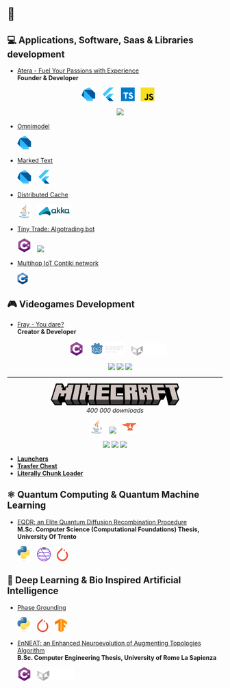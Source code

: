 # 🗿


## 💻 Applications, Software, Saas & Libraries development
- [Atera - Fuel Your Passions with Experience](https://github.com/Ateraworld)   
  **Founder & Developer**  

  <p align="center">
    <img src="res/dart.svg" width="32" style="margin-right: 10px;" />
    <img src="res/flutter.svg" width="32" style="margin-right: 10px;" />
    <img src="res/ts.svg" width="32" style="margin-right: 10px;" />
    <img src="res/js.svg" width="32" style="margin-right: 10px;" />
  </p>
  <p align="center">
     <img src="https://github.com/Ateraworld/.github/assets/31132987/6982dafb-1acc-41af-abfc-3ed4446a318d" width=350>
  </p>

- [Omnimodel](https://github.com/tratteo/omnimodel)  
  <p align="left">
    <img src="res/dart.svg" width="32" style="margin-right: 10px;" />
  </p>

- [Marked Text](https://github.com/tratteo/marked_text)  
  <p align="left">
    <img src="res/dart.svg" width="32" style="margin-right: 10px;" />  
		<img src="res/flutter.svg" width="32" style="margin-right: 10px;" />
  </p>

- [Distributed Cache](https://github.com/tratteo/DistributedCache)  
  <p align="left">
    <img src="res/java.svg" width="32" style="margin-right: 10px;" />
    <img src="res/akka.svg" height="32" style="margin-right: 10px;" />
  </p>

- [Tiny Trade: Algotrading bot](https://github.com/TinyTrade/TinyTrade)  
  <p align="left">
    <img src="res/net.svg" width="32" style="margin-right: 10px;" />
    <img src="https://user-images.githubusercontent.com/31132987/193480740-c6eeed02-945f-460b-ad44-06562662078b.png" height="40" style="margin-right: 10px;" />
  </p>

- [Multihop IoT Contiki network](https://github.com/tratteo/multihop_network)  
  <p align="left">
    <img src="res/c++.svg" width="24" style="margin-right: 10px;" />
  </p>

## 🎮 Videogames Development   
- [Fray - You dare?](https://github.com/tratteo/Fray)  
  **Creator & Developer**    

  <p align="center">
    <img src="res/net.svg" width="32" style="margin-right: 10px;" />
    <img src="res/godot.svg" height="34" style="margin-right: 10px;" />
    <img src="res/unity.svg" height="30" style="margin-right: 10px;" />
  </p>
  <p align="center">
    <img src="https://user-images.githubusercontent.com/31132987/168451411-5e271c56-fdad-4b70-86b0-48819c443554.gif" width="150" />
    <img src="https://user-images.githubusercontent.com/31132987/168451406-9b5fa056-6766-4f73-ba1f-71886c7a08e7.gif" width="150" />
    <img src="https://user-images.githubusercontent.com/31132987/168451402-3b181129-5c27-4201-9d9d-be44305baf3f.gif" width="150" />
  </p>

-----

<p align="center">
    <img src="res/minecraft.svg" width="300"/>
    <br><i>400 000 downloads</i></br>
</p>
  <p align="center">
    <img src="res/java.svg" width="32" style="margin-right: 10px;" />
    <img src="https://avatars.githubusercontent.com/u/21025855?s=200&v=4" height="32" style="margin-right: 10px;" />
    <img src="res/curseforge.svg" height="32" style="margin-right: 10px;" />
  </p>
  <p align="center">
    <img src="https://user-images.githubusercontent.com/31132987/80125195-a13b6d80-8591-11ea-828f-1ac07a1ac498.png" height="150" />
    <img src="https://user-images.githubusercontent.com/31132987/78308663-58bc0180-7549-11ea-9c09-3a1813e2a986.png" width="150" />
    <img src="https://user-images.githubusercontent.com/31132987/103446388-43623800-4c7f-11eb-830c-4734d00f8468.png" height="150" />
  </p>

- **[Launchers](https://github.com/TrattMods/LaunchersMod)**  
- **[Trasfer Chest](https://github.com/TrattMods/TransferChest)**  
- **[Literally Chunk Loader](https://github.com/TrattMods/LiterallyChunkLoader)**


## ⚛️ Quantum Computing & Quantum Machine Learning
  - [EQDR: an Elite Quantum Diffusion Recombination Procedure](https://github.com/tratteo/eqdr)   
    **M.Sc. Computer Science (Computational Foundations) Thesis, University Of Trento**  
    
    <p align="left">
      <img src="res/py.svg" width="32" style="margin-right: 10px;" />
      <img src="res/qiskit.svg" height="32" style="margin-right: 10px;" />
      <img src="res/pytorch.svg" height="32" style="margin-right: 10px;" />
    </p>
    
 

## 🍃 Deep Learning & Bio Inspired Artificial Intelligence 
  - [Phase Grounding](https://github.com/tratteo/phrase_grounding)  
    <p align="left">
      <img src="res/py.svg" width="32" style="margin-right: 10px;" />
      <img src="res/pytorch.svg" height="32" style="margin-right: 10px;" />
      <img src="res/tf.svg" height="32" style="margin-right: 10px;" />
    </p>
  
  - [EnNEAT: an Enhanced Neuroevolution of Augmenting Topologies Algorithm](https://github.com/tratteo/phrase_grounding)   
    **B.Sc. Computer Engineering Thesis, University of Rome La Sapienza**
    <p align="left">
      <img src="res/net.svg" width="32" style="margin-right: 10px;" />
      <img src="res/unity.svg" height="32" style="margin-right: 10px;" />
    </p>
